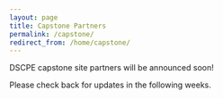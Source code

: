 ```yaml
---
layout: page
title: Capstone Partners
permalink: /capstone/
redirect_from: /home/capstone/
---
```


DSCPE capstone site partners will be announced soon! 

Please check back for updates in the following weeks.
